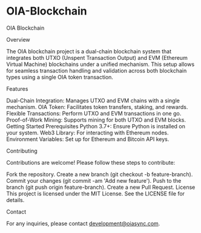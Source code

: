 # OIA-Blockchain

OIA Blockchain

Overview

The OIA blockchain project is a dual-chain blockchain system that integrates both UTXO (Unspent Transaction Output) and EVM (Ethereum Virtual Machine) blockchains under a unified mechanism. This setup allows for seamless transaction handling and validation across both blockchain types using a single OIA token transaction.

Features

Dual-Chain Integration: Manages UTXO and EVM chains with a single mechanism.
OIA Token: Facilitates token transfers, staking, and rewards.
Flexible Transactions: Perform UTXO and EVM transactions in one go.
Proof-of-Work Mining: Supports mining for both UTXO and EVM blocks.
Getting Started
Prerequisites
Python 3.7+: Ensure Python is installed on your system.
Web3 Library: For interacting with Ethereum nodes.
Environment Variables: Set up for Ethereum and Bitcoin API keys.

Contributing

Contributions are welcome! Please follow these steps to contribute:

Fork the repository.
Create a new branch (git checkout -b feature-branch).
Commit your changes (git commit -am 'Add new feature').
Push to the branch (git push origin feature-branch).
Create a new Pull Request.
License
This project is licensed under the MIT License. See the LICENSE file for details.

Contact

For any inquiries, please contact development@oiasync.com.
